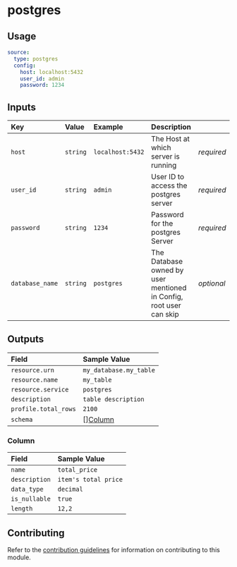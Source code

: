 # postgres

## Usage

```yaml
source:
  type: postgres
  config:
    host: localhost:5432
    user_id: admin
    password: 1234
```

## Inputs

| Key | Value | Example | Description |    |
| :-- | :---- | :------ | :---------- | :- |
| `host` | `string` | `localhost:5432` | The Host at which server is running | *required* |
| `user_id` | `string` | `admin` | User ID to access the postgres server| *required* |
| `password` | `string` | `1234` | Password for the postgres Server | *required* |
| `database_name` | `string` | `postgres` | The Database owned by user mentioned in Config, root user can skip | *optional* |

## Outputs

| Field | Sample Value |
| :---- | :---- |
| `resource.urn` | `my_database.my_table` |
| `resource.name` | `my_table` |
| `resource.service` | `postgres` |
| `description` | `table description` |
| `profile.total_rows` | `2100` |
| `schema` | [][Column](#column) |

### Column

| Field | Sample Value |
| :---- | :---- |
| `name` | `total_price` |
| `description` | `item's total price` |
| `data_type` | `decimal` |
| `is_nullable` | `true` |
| `length` | `12,2` |

## Contributing

Refer to the [contribution guidelines](../../../docs/contribute/guide.md#adding-a-new-extractor) for information on contributing to this module.
